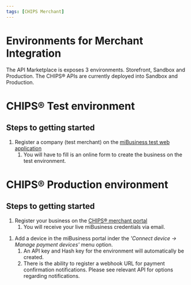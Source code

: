 ```yaml
---
tags: [CHIPS Merchant]
---
```


# Environments for Merchant Integration

The API Marketplace is exposes 3 environments. Storefront, Sandbox and Production. The CHIPS® APIs are currently deployed into Sandbox and Production.

<!--
type: tab
title: Sandbox
-->

# CHIPS® Test environment

## Steps to getting started

1.  Register a company (test merchant) on the [miBusiness test web application](https://tar.sandbox.tlsag.net/mb/app)
    1. You will have to fill is an online form to create the business on the test environment.

<!--
type: tab
title: Production
-->

# CHIPS® Production environment

## Steps to getting started

1.  Register your business on the [CHIPS® merchant portal](https://merchant.chips.co.za)
    1. You will receive your live miBusiness credentials via email.

<!-- type: tab-end -->

1.  Add a device in the miBusiness portal inder the _'Connect device -> Manage payment devices'_ menu option.
    1. An API key and Hash key for the environment will automatically be created.
    2. There is the ability to register a webhook URL for payment confirmation notifications. Please see relevant API for options regarding notifications.
